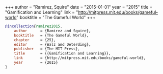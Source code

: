 +++
author = "Ramirez, Squire"
date = "2015-01-01"
year = "2015"
title = "Gamification and Learning"
link = "http://mitpress.mit.edu/books/gameful-world"
booktitle = "The Gameful World"
+++
```bibtex
@incollection{ramirez2015,
    author 		= {Ramirez and Squire},
    booktitle 	= {The Gameful World},
    chapter 	= {25},
    editor 		= {Walz and Deterding},
    publisher 	= {The MIT Press},
    title 		= {{Gamification and Learning}},
    link 		= {http://mitpress.mit.edu/books/gameful-world},
    year 		= {2015}
}
```
